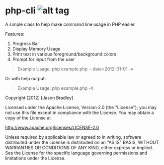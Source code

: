 php-cli ![alt tag](https://travis-ci.org/jasonbradley/php-cli.svg)
=======

A simple class to help make command line usage in PHP easier.

Features:
  1. Progress Bar
  2. Display Memory Usage
  3. Print text in various foreground/background colors
  4. Prompt for input from the user


> Example Usage: php example.php --date=2012-01-01 -v

Or with help output:
> Example Usage: php example.php -h

Copyright [2012] [Jason Bradley]

Licensed under the Apache License, Version 2.0 (the "License");
you may not use this file except in compliance with the License.
You may obtain a copy of the License at

  http://www.apache.org/licenses/LICENSE-2.0

Unless required by applicable law or agreed to in writing, software
distributed under the License is distributed on an "AS IS" BASIS,
WITHOUT WARRANTIES OR CONDITIONS OF ANY KIND, either express or implied.
See the License for the specific language governing permissions and
limitations under the License.
